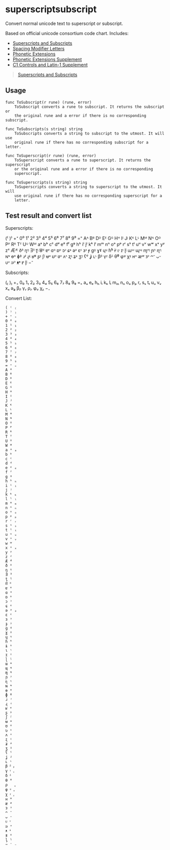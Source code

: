 # superscriptsubscript

Convert normal unicode text to superscript or subscript.

Based on official unicode consortium code chart. Includes:
- [Superscripts and Subscripts](https://www.unicode.org/charts/PDF/U2070.pdf)
- [Spacing Modifier Letters](https://www.unicode.org/charts/PDF/U02B0.pdf)
- [Phonetic Extensions](https://www.unicode.org/charts/PDF/U1D00.pdf)
- [Phonetic Extensions Supplement](https://www.unicode.org/charts/PDF/U1D80.pdf)
- [C1 Controls and Latin-1 Supplement](https://www.unicode.org/charts/PDF/U0080.pdf)

> [Superscripts and Subscripts](https://en.wikipedia.org/wiki/Superscripts_and_Subscripts)

## Usage

```text
func ToSubscript(r rune) (rune, error)
    ToSubscript converts a rune to subscript. It returns the subscript or
    the original rune and a error if there is no corresponding subscript.

func ToSubscripts(s string) string
    ToSubscripts converts a string to subscript to the utmost. It will use
    original rune if there has no corresponding subscript for a letter.

func ToSuperscript(r rune) (rune, error)
    ToSuperscript converts a rune to superscript. It returns the superscript
    or the original rune and a error if there is no corresponding
    superscript.

func ToSuperscripts(s string) string
    ToSuperscripts converts a string to superscript to the utmost. It will
    use original rune if there has no corresponding superscript for a
    letter.
```

## Test result and convert list

Superscripts:

(⁽ )⁾ +⁺ 0⁰ 1¹ 2² 3³ 4⁴ 5⁵ 6⁶ 7⁷ 8⁸ 9⁹ =⁼ Aᴬ Bᴮ Dᴰ Eᴱ Gᴳ Hᴴ Iᴵ Jᴶ Kᴷ Lᴸ Mᴹ Nᴺ Oᴼ Pᴾ Rᴿ Tᵀ Uᵁ Wᵂ aᵃ bᵇ cᶜ dᵈ eᵉ fᶠ gᵍ hʰ iⁱ jʲ kᵏ lˡ mᵐ nⁿ oᵒ pᵖ rʳ sˢ tᵗ uᵘ vᵛ wʷ xˣ yʸ zᶻ Æᴭ ðᶞ ŋᵑ Ǝᴲ ƫᶵ Ȣᴽ ɐᵄ ɑᵅ ɒᶛ ɔᵓ ɕᶝ əᵊ ɛᵋ ɜᶟ ɟᶡ ɡᶢ ɣˠ ɥᶣ ɦʱ ɨᶤ ɩᶥ ɪᶦ ɭᶩ ɯᵚ ɰᶭ ɱᶬ ɲᶮ ɳᶯ ɴᶰ ɵᶱ ɸᶲ ɹʴ ɻʵ ʁʶ ʂᶳ ʃᶴ ʉᶶ ʊᶷ ʋᶹ ʌᶺ ʐᶼ ʑᶽ ʒᶾ ʕˤ ʝᶨ ʟᶫ βᵝ γᵞ δᵟ θᶿ φᵠ χᵡ нᵸ ᴂᵆ ᴈᵌ ᴖᵔ ᴗᵕ ᴜᶸ ᴝᵙ ᴥᵜ ᵻᶧ ᶅᶪ −⁻

Subscripts:

(₍ )₎ +₊ 0₀ 1₁ 2₂ 3₃ 4₄ 5₅ 6₆ 7₇ 8₈ 9₉ =₌ aₐ eₑ hₕ iᵢ kₖ lₗ mₘ nₙ oₒ pₚ rᵣ sₛ tₜ uᵤ vᵥ xₓ əₔ βᵦ γᵧ ρᵨ φᵩ χᵪ −₋

Convert List:

```text
( ⁽ ₍
) ⁾ ₎
+ ⁺ ₊
0 ⁰ ₀
1 ¹ ₁
2 ² ₂
3 ³ ₃
4 ⁴ ₄
5 ⁵ ₅
6 ⁶ ₆
7 ⁷ ₇
8 ⁸ ₈
9 ⁹ ₉
= ⁼ ₌
A ᴬ
B ᴮ
D ᴰ
E ᴱ
G ᴳ
H ᴴ
I ᴵ
J ᴶ
K ᴷ
L ᴸ
M ᴹ
N ᴺ
O ᴼ
P ᴾ
R ᴿ
T ᵀ
U ᵁ
W ᵂ
a ᵃ ₐ
b ᵇ
c ᶜ
d ᵈ
e ᵉ ₑ
f ᶠ
g ᵍ
h ʰ ₕ
i ⁱ ᵢ
j ʲ
k ᵏ ₖ
l ˡ ₗ
m ᵐ ₘ
n ⁿ ₙ
o ᵒ ₒ
p ᵖ ₚ
r ʳ ᵣ
s ˢ ₛ
t ᵗ ₜ
u ᵘ ᵤ
v ᵛ ᵥ
w ʷ
x ˣ ₓ
y ʸ
z ᶻ
Æ ᴭ
ð ᶞ
ŋ ᵑ
Ǝ ᴲ
ƫ ᶵ
Ȣ ᴽ
ɐ ᵄ
ɑ ᵅ
ɒ ᶛ
ɔ ᵓ
ɕ ᶝ
ə ᵊ ₔ
ɛ ᵋ
ɜ ᶟ
ɟ ᶡ
ɡ ᶢ
ɣ ˠ
ɥ ᶣ
ɦ ʱ
ɨ ᶤ
ɩ ᶥ
ɪ ᶦ
ɭ ᶩ
ɯ ᵚ
ɰ ᶭ
ɱ ᶬ
ɲ ᶮ
ɳ ᶯ
ɴ ᶰ
ɵ ᶱ
ɸ ᶲ
ɹ ʴ
ɻ ʵ
ʁ ʶ
ʂ ᶳ
ʃ ᶴ
ʉ ᶶ
ʊ ᶷ
ʋ ᶹ
ʌ ᶺ
ʐ ᶼ
ʑ ᶽ
ʒ ᶾ
ʕ ˤ
ʝ ᶨ
ʟ ᶫ
β ᵝ ᵦ
γ ᵞ ᵧ
δ ᵟ
θ ᶿ
ρ   ᵨ
φ ᵠ ᵩ
χ ᵡ ᵪ
н ᵸ
ᴂ ᵆ
ᴈ ᵌ
ᴖ ᵔ
ᴗ ᵕ
ᴜ ᶸ
ᴝ ᵙ
ᴥ ᵜ
ᵻ ᶧ
ᶅ ᶪ
− ⁻ ₋
```